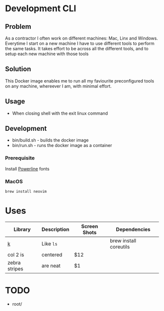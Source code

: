 # Development CLI

## Problem
As a contractor I often work on different machines: Mac, Linx and Windows. Everytime I start on a new machine I have to use different tools to perform the same tasks. It takes effort to be across all the different tools, and to setup each new machine with those tools

## Solution
This Docker image enables me to run all my faviourite preconfigured tools on any machine, whereever I am, with minimal effort.

## Usage
* When closing shell with the exit linux command

## Development
* bin/build.sh - builds the docker image
* bin/run.sh - runs the docker image as a container

### Prerequisite
Install [Powerline](https://github.com/powerline/fonts) fonts

### MacOS
```
brew install neovim
```

# Uses
| Library                                 | Description | Screen Shots | Dependencies |
| --------------------------------------- | ----------- | ------------ | ------------ |
| [k](https://github.com/supercrabtree/k) | Like `ls`   |              | brew install coreutils             |
| col 2 is                                | centered    | $12          |              |
| zebra stripes                           | are neat    | $1           |              |

# TODO
* root/
